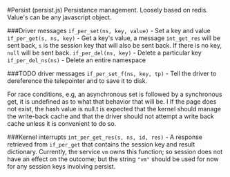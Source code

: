 #Persist (persist.js)
Persistance management. Loosely based on redis. Value's can be any javascript object.

###Driver messages
`if_per_set(ns, key, value)` - Set a key and value
`if_per_get(s, ns, key)` - Get a key's value, a message `int_get_res` will be sent back, `s` is the session key that will also be sent back. If there is no key, `null` will be sent back.
`if_per_del(ns, key)` - Delete a particular key
`if_per_del_ns(ns)` - Delete an entire namespace

###TODO driver messages
`if_per_set_f(ns, key, tp)` - Tell the driver to dereference the telepointer and to save it to disk.

For race conditions, e.g, an asynchronous set is followed by a synchronous get, it is undefined as to what that behavior that will be.
I If the page does not exist, the hash value is null.t is expected that the kernel should manage the write-back cache and that the driver should not attempt a write back cache unless
it is convenient to do so.

###Kernel interrupts
`int_per_get_res(s, ns, id, res)` - A response retrieved from `if_per_get` that contains the session key and result dictionary. Currently,
the service `vm` owns this function; so session does not have an effect on the outcome; but the string `"vm"` should be used for now for any
session keys involving persist.
